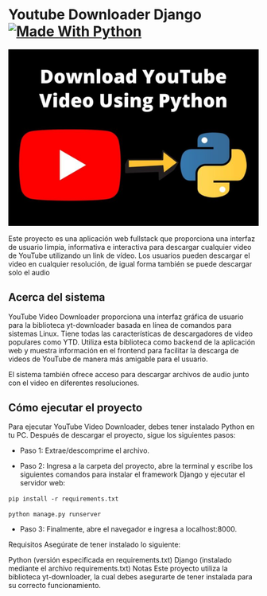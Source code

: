 # Youtube Downloader Django  [![Made With Python](https://img.shields.io/badge/Made_With-Python-blue)](http://golang.org)
![](img/img2.png)

Este proyecto es una aplicación web fullstack que proporciona una interfaz de usuario limpia, informativa e interactiva para descargar cualquier video de YouTube utilizando un link de vídeo. Los usuarios pueden descargar el video en cualquier resolución, de igual forma también se puede descargar solo el audio

## Acerca del sistema
YouTube Video Downloader proporciona una interfaz gráfica de usuario para la biblioteca yt-downloader basada en línea de comandos para sistemas Linux. Tiene todas las características de descargadores de video populares como YTD. Utiliza esta biblioteca como backend de la aplicación web y muestra información en el frontend para facilitar la descarga de videos de YouTube de manera más amigable para el usuario.

El sistema también ofrece acceso para descargar archivos de audio junto con el video en diferentes resoluciones.

## Cómo ejecutar el proyecto
Para ejecutar YouTube Video Downloader, debes tener instalado Python en tu PC. Después de descargar el proyecto, sigue los siguientes pasos:

- Paso 1: Extrae/descomprime el archivo.

- Paso 2: Ingresa a la carpeta del proyecto, abre la terminal y escribe los siguientes comandos para instalar el framework Django y ejecutar el servidor web:


`` pip install -r requirements.txt ``


`` python manage.py runserver ``

- Paso 3: Finalmente, abre el navegador e ingresa a localhost:8000.

Requisitos
Asegúrate de tener instalado lo siguiente:

Python (versión especificada en requirements.txt)
Django (instalado mediante el archivo requirements.txt)
Notas
Este proyecto utiliza la biblioteca yt-downloader, la cual debes asegurarte de tener instalada para su correcto funcionamiento.
